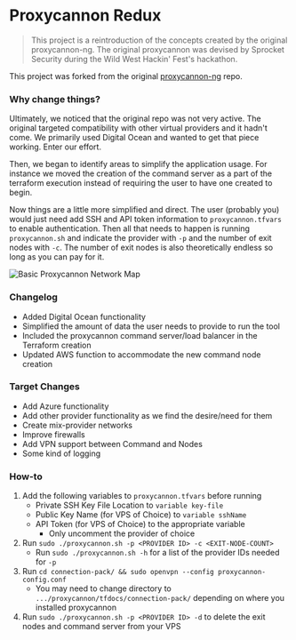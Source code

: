 # Proxycannon Redux

>This project is a reintroduction of the concepts created by the original proxycannon-ng. The original proxycannon was devised by Sprocket Security during the Wild West Hackin' Fest's hackathon.

This project was forked from the original [proxycannon-ng](https://github.com/proxycannon/proxycannon-ng) repo.

### Why change things?

Ultimately, we noticed that the original repo was not very active. The original targeted compatibility with other virtual providers and it hadn't come. We primarily used Digital Ocean and wanted to get that piece working. Enter our effort.

Then, we began to identify areas to simplify the application usage. For instance we moved the creation of the command server as a part of the terraform execution instead of requiring the user to have one created to begin.

Now things are a little more simplified and direct. The user (probably you) would just need add SSH and API token information to `proxycannon.tfvars` to enable authentication. Then all that needs to happen is running `proxycannon.sh` and indicate the provider with `-p` and the number of exit nodes with `-c`. The number of exit nodes is also theoretically endless so long as you can pay for it.

![Basic Proxycannon Network Map](https://github.com/blacklanternsecurity/proxycannon-ng/blob/master/imgs/ProxyCannon.png)

### Changelog
- Added Digital Ocean functionality
- Simplified the amount of data the user needs to provide to run the tool
- Included the proxycannon command server/load balancer in the Terraform creation
- Updated AWS function to accommodate the new command node creation

### Target Changes
- Add Azure functionality
- Add other provider functionality as we find the desire/need for them
- Create mix-provider networks
- Improve firewalls
- Add VPN support between Command and Nodes
- Some kind of logging

### How-to
1. Add the following variables to `proxycannon.tfvars` before running
    - Private SSH Key File Location to `variable key-file`
    - Public Key Name (for VPS of Choice) to `variable sshName`
    - API Token (for VPS of Choice) to the appropriate variable
      - Only uncomment the provider of choice
2. Run `sudo ./proxycannon.sh -p <PROVIDER ID> -c <EXIT-NODE-COUNT>`
    - Run `sudo ./proxycannon.sh -h` for a list of the provider IDs needed for `-p`
3. Run `cd connection-pack/ && sudo openvpn --config proxycannon-config.conf`
    - You may need to change directory to `.../proxycannon/tfdocs/connection-pack/` depending on where you installed proxycannon
4. Run `sudo ./proxycannon.sh -p <PROVIDER ID> -d` to delete the exit nodes and command server from your VPS
